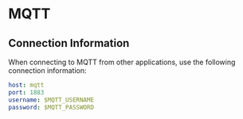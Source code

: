 # MQTT

## Connection Information

When connecting to MQTT from other applications, use the following connection information:

```yaml
host: mqtt
port: 1883
username: $MQTT_USERNAME
password: $MQTT_PASSWORD
```
